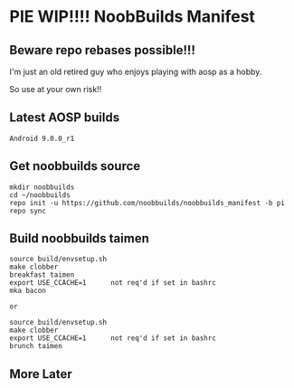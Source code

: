 # PIE WIP!!!!  NoobBuilds Manifest
## Beware repo rebases possible!!!

I'm just an old retired guy who enjoys playing with aosp as a hobby.

So use at your own risk!!

## Latest AOSP builds

```
Android 9.0.0_r1
```

## Get noobbuilds source

```
mkdir noobbuilds
cd ~/noobbuilds
repo init -u https://github.com/noobbuilds/noobbuilds_manifest -b pi
repo sync
```
## Build noobbuilds taimen

```
source build/envsetup.sh
make clobber
breakfast taimen
export USE_CCACHE=1      not req'd if set in bashrc
mka bacon

or

source build/envsetup.sh
make clobber
export USE_CCACHE=1      not req'd if set in bashrc
brunch taimen
```



## More Later
